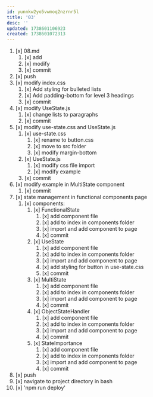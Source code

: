 ```yaml
---
id: yunnkw2yo5vwmoq2nzrnr5l
title: '03'
desc: ''
updated: 1738601106923
created: 1738601072313
---
```


1. [x] 08.md
    1. [x] add
    1. [x] modify
    1. [x] commit
1. [x] push
1. [x] modify index.css
    1. [x] Add styling for bulleted lists
    1. [x] Add padding-bottom for level 3 headings
    1. [x] commit
1. [x] modify UseState.js
    1. [x] change lists to paragraphs
    1. [x] commit
1. [x] modify use-state.css and UseState.js
    1. [x] use-state.css
        1. [x] rename to button.css
        1. [x] move to src folder
        1. [x] modify margin-bottom
    1. [x] UseState.js
        1. [x] modify css file import
        1. [x] modify example
    1. [x] commit
1. [x] modify example in MultiState component
    1. [x] commit
1. [x] state management in functional components page
    1. [x] components:
        1. [x] FunctionalState
            1. [x] add component file
            1. [x] add to index in components folder
            1. [x] import and add component to page
            1. [x] commit
        1. [x] UseState
            1. [x] add component file
            1. [x] add to index in components folder
            1. [x] import and add component to page
            1. [x] add styling for button in use-state.css
            1. [x] commit
        1. [x] MultiState
            1. [x] add component file
            1. [x] add to index in components folder
            1. [x] import and add component to page
            1. [x] commit
        1. [x] ObjectStateHandler
            1. [x] add component file
            1. [x] add to index in components folder
            1. [x] import and add component to page
            1. [x] commit
        1. [x] StateImportance
            1. [x] add component file
            1. [x] add to index in components folder
            1. [x] import and add component to page
            1. [x] commit
1. [x] push
1. [x] navigate to project directory in bash
1. [x] 'npm run deploy'